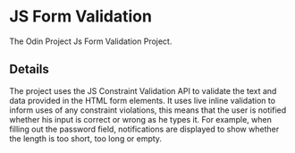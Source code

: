 # JS Form Validation
The Odin Project Js Form Validation Project.

## Details
The project uses the JS Constraint Validation API to validate the text and data provided in the HTML form elements. It uses live inline validation to inform uses of any constraint violations, this means that the user is notified whether his input is correct or wrong as he types it. For example, when filling out the password field, notifications are displayed to show whether the length is too short, too long or empty.
